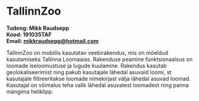 # TallinnZoo
**Tudeng: Mikk Raudsepp**  
**Kood: 191035TAF**  
**Email: mikkraudsepp@hotmail.com**

TallinnZoo on mobiilis kasutatav veebirakendus, mis on mõeldud kasutamiseks Tallinna Loomaaias. Rakenduse peamine funktsionaalsus on loomade iseloomustuse ja lugude kuulamine. Rakendus kasutab geolokaliseerimist ning pakub kasutajale lähedal asuvaid loomi, st kasutajale filtreeritakse loomade nimekirjast välja lähedal asuvad loomad. Kasutajal on võimalus teha valik lähedal asuvatest loomadest ning panna mängima heliklipp.
